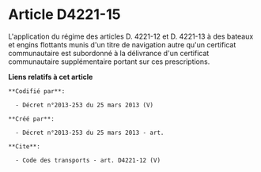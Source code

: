 # Article D4221-15

L'application du régime des articles D. 4221-12 et D. 4221-13 à des bateaux et engins flottants munis d'un titre de
navigation autre qu'un certificat communautaire est subordonné à la délivrance d'un certificat communautaire supplémentaire
portant sur ces prescriptions.

**Liens relatifs à cet article**

	**Codifié par**:

	  - Décret n°2013-253 du 25 mars 2013 (V)

	**Créé par**:

	  - Décret n°2013-253 du 25 mars 2013 - art.

	**Cite**:

	  - Code des transports - art. D4221-12 (V)
